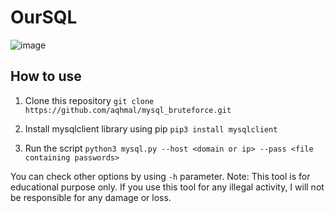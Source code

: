 # OurSQL

![image](https://user-images.githubusercontent.com/22043590/69807530-79352180-1220-11ea-97ca-1bc58f9734a1.png)

## How to use

1. Clone this repository
`git clone https://github.com/aqhmal/mysql_bruteforce.git`

2. Install mysqlclient library using pip
`pip3 install mysqlclient`

3. Run the script
`python3 mysql.py --host <domain or ip> --pass <file containing passwords>`

You can check other options by using `-h` parameter.
Note: This tool is for educational purpose only. If you use this tool for any illegal activity, I will not be responsible for any damage or loss.
